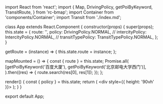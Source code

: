 import React from 'react';
import {
  Map,
  DrivingPolicy,
  getPoiByKeyword,
  TransitRoute,
} from 'rc-bmap';
import Container from 'components/Container';
import Transit from './index.md';

class App extends React.Component {
  constructor(props) {
    super(props);
    this.state = {
      route: '',
      policy: DrivingPolicy.NORMAL,
      // intercityPolicy: IntercityPolicy.NORMAL,
      // transitTypePolicy: TransitTypePolicy.NORMAL,
    };
  }

  getRoute = (instance) => {
    this.state.route = instance;
  };

  mapMounted = () => {
    const { route } = this.state;
    Promise.all(
      [getPoiByKeyword('百度大厦'), getPoiByKeyword('北京邮电大学西门')],
    ).then((res) => {
      route.search(res[0], res[1]);
    });
  };

  render() {
    const { policy } = this.state;
    return (
      <Container code={Transit}>
        <div style={{ height: '90vh' }}>
          <Map
            ak="dbLUj1nQTvDvKXkov5fhnH5HIE88RUEO"
            scrollWheelZoom
            mapMounted={this.mapMounted}
          >
            <TransitRoute
              getInstance={this.getRoute}
              showInMap
              policy={policy}
            />
          </Map>
        </div>
      </Container>
    );
  }
}


export default App;
